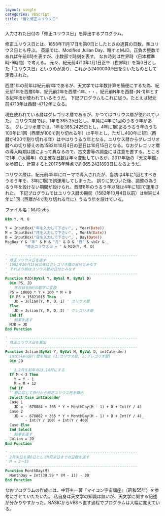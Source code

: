 ```yaml
---
layout: single
categories: VBScript
title: "暦と修正ユリウス日"
---
```


入力された日付の「修正ユリウス日」を算出するプログラム。

修正ユリウス日とは、1858年11月17日を第0日としたときの通算の日数。準ユリウス日とも呼ぶ。
英語では、Modified Julian Day、略すとMJD。正負の整数であれば午前0時を表すが、小数部で時刻を表す。
なお時刻は世界時（日本標準時-9時間）で考える。
元々、紀元前4713年1月1日正午（世界時）を第0日とした「ユリウス日」というのがあり、これから2400000.5日を引いたものとして定義された。

西暦1年の前年は紀元前1年であるが、天文学では年数計算を簡便にするた為、紀元前1年を西暦0年、紀元前2年を西暦-1年、・・、紀元前N年を西暦-(N-1)年とする紀年法が使われているそうだ。
下記プログラムもこれに従う。たとえば紀元前4713年は西暦-4712年になる。

現在使われている暦はグレゴリオ暦であるが、かつてはユリウス暦が使われていた。
ユリウス暦では、1年を365.25日とし、単純に4年に1回のうるう年がある。
グレゴリオ暦では、1年を365.2425日とし、4年に1回あるうるう年のうち100年に1回（西暦が100で割り切れる年）は平年とし、ただし400年に1回（西暦が400で割り切れる年）はやはりうるう年となる。ユリウス暦からグレゴリオ暦への切り替えの為1582年10月4日の翌日は10月15日となる。なおグレゴリオ暦の導入時期は国によって異なるので、古文書等の調査には注意を要する。ところで1年（1太陽年）の正確な日数は年々変動しているが、2017年版の『天文年鑑』を参照し、計算すると2017.5年時点で約365.2421893日になるようだ。

ユリウス暦は、紀元前45年にローマで導入されたが、当初は4年に1回とすべきうるう年を、3年に1回で誤運用してしまった。
誤りに気づいた後、調整の為うるう年を設けない期間が設けられ、西暦8年のうるう年以降は4年に1回で運用された。
下記プログラムではユリウス暦の期間（1582年10月4日以前）は単純に4年に1回（西暦が4で割り切れる年に）うるう年を設けている。

ファイル名：MJD.vbs

```vb
Dim Y, M, D

Y = InputBox("年を入力して下さい", , Year(Date))
M = InputBox("月を入力して下さい", , Month(Date))
D = InputBox("日を入力して下さい", , Day(Date))
MsgBox Y & "年" & M & "月" & D & "日" & vbCr & _
         "修正ユリウス日 = " & MJD(Y, M, D)

' ----------------------------------------------------------
' 修正ユリウス日を返す
' 1582年10月15日以降はグレゴリオ暦の日付とみなす
' それより前はユリウス暦の日付とみなす
' ----------------------------------------------------------
Function MJD(ByVal Y, ByVal M, ByVal D)
  Dim P5, JD
  ' 年月日を8桁の数字に変換
  P5 = 10000 * Y + 100 * M + D
  If P5 < 15821015 Then
    JD = Julian(Y, M, D, 1) ' ユリウス暦
  Else
    JD = Julian(Y, M, D, 2) ' グレゴリオ暦
  End If
  ' 結果を返す
  MJD = JD
End Function

' ----------------------------------------------------------
' 修正ユリウス日を算出
' ----------------------------------------------------------
Function Julian(ByVal Y, ByVal M, ByVal D, intCalender)
' intCalender:暦を指定 (1:ユリウス暦, 2:グレゴリオ暦)
  Dim JD

  ' 1,2月を前年の13,14月にする
  If M < 3 Then
    Y = Y - 1
    M = M + 12
  End If
  ' 暦に応じて日付から修正ユリウス日を算出
  Select Case intCalender
  Case 1
    JD = - 678884 + 365 * Y + MonthDay(M - 1) + D + Int(Y / 4)
  Case 2
    JD = - 678882 + 365 * Y + MonthDay(M - 1) + D + Int(Y / 4)_
         - Int(Y / 100) + Int(Y / 400)
  Case Else
  End Select
  ' 結果を返す
  Julian = JD
End Function

' ----------------------------------------------------------
' 2月末日を第0日としてM月末日までの日数を返す
' M = 2～13
' ----------------------------------------------------------
Function MonthDay(M)
  MonthDay = Int(30.59 * (M - 1)) - 30
End Function
```

なおプログラムの作成には、中野主一著『マイコン宇宙講座』（昭和55年）を参考にさせていただいた。
私自身は天文学の知識は無いが、天文学に関する記述が分かりやすかった。BASICからVBSへ直す過程でプログラムは大幅に変えている。
